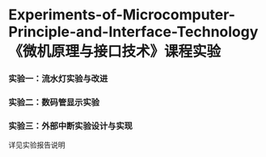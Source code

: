 # Experiments-of-Microcomputer-Principle-and-Interface-Technology 《微机原理与接口技术》课程实验
### 实验一：流水灯实验与改进
### 实验二：数码管显示实验
### 实验三：外部中断实验设计与实现
详见实验报告说明
